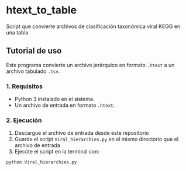 # htext_to_table
Script que convierte archivos de clasificación taxonómica viral KEGG en una tabla

## Tutorial de uso

Este programa convierte un archivo jerárquico en formato `.htext` a un archivo tabulado `.tsv`.

### 1. Requisitos

* Python 3 instalado en el sistema.
* Un archivo de entrada en formato `.htext`.


### 2. Ejecución
1. Descargue el archivo de entrada desde este repositorio
2. Guarde el script  `Viral_hierarchies.py` en el mismo directorio que el archivo de entrada
3. Ejecúte el script en la terminal con:
```bash
python Viral_hierarchies.py
```
